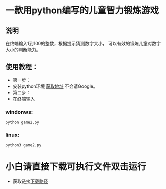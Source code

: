 # 一款用python编写的儿童智力锻炼游戏
## 说明
在终端输入1到100的整数，根据提示猜测数字大小，
可以有效的锻炼儿童对数字大小的判断能力。
## 使用教程：
- 第一步：
- 安装python环境 [获取地址](https://www.python.org/downloads) 不会请Google。
- 第二步：
- 在终端输入
### windonws: 
```
python game2.py
```
### linux:
```
python3 game2.py
```
# 小白请直接下载可执行文件双击运行
- 获取链接[下载路径](https://github.com/mlmmlm/Numbers-game/releases)
